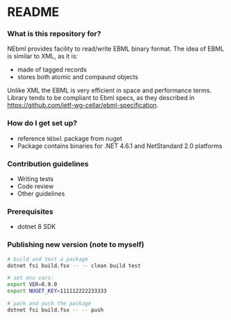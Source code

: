 # README #

### What is this repository for? ###

NEbml provides facility to read/write EBML binary format. The idea of EBML is similar to XML, as it is:

 * made of tagged records
 * stores both atomic and compaund objects

Unlike XML the EBML is very efficient in space and performance terms.
Library tends to be compliant to Ebml specs, as they described in https://github.com/ietf-wg-cellar/ebml-specification.

### How do I get set up? ###

* reference `NEbml` package from nuget
* Package contains binaries for .NET 4.6.1 and NetStandard 2.0 platforms

### Contribution guidelines ###

* Writing tests
* Code review
* Other guidelines

### Prerequisites

 * dotnet 8 SDK

### Publishing new version (note to myself)

```bash
# build and test a package
dotnet fsi build.fsx -- -- clean build test

# set env vars:
export VER=0.9.0
export NUGET_KEY=111112222233333

# pack and push the package
dotnet fsi build.fsx -- -- push
```